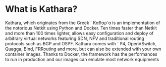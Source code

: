 # What is Kathara?
Kathara, which originates from the Greek ´ Καθαρ`α is an implementation of the notorious
Netkit using Python and Docker. Ten times faster than Netkit and more than 100 times
lighter, allows easy configuration and deploy of arbitrary virtual networks featuring SDN,
NFV and traditional routing protocols such as BGP and OSPF.
Kathara comes with ´ P4, OpenVSwitch, Quagga, Bind, FRRouting and more, but can also
be extended with your own container images.
Thanks to Docker, the framework has the performances to run in production and our
images can emulate most network equipments
